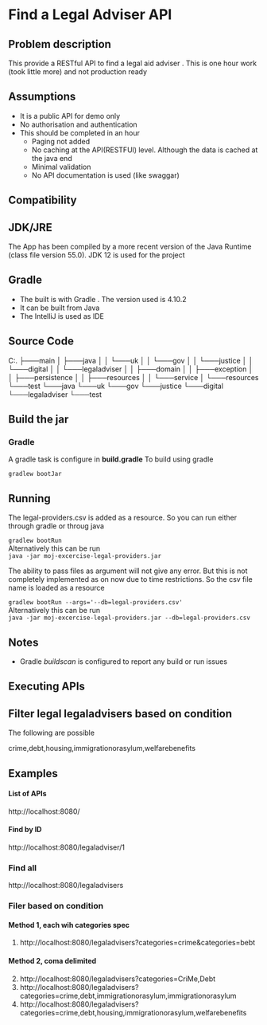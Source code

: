 # Find a Legal Adviser API
## Problem description
This provide a RESTful API to find a legal aid adviser . This is one hour work (took little more) and not production ready
## Assumptions
* It is a public API for demo only<br/>
* No authorisation and authentication<br/>
* This should be completed in an hour
    * Paging not added
    * No caching at the API(RESTFUl) level. Although the data is cached at the java end
    * Minimal validation 
    * No API documentation is used (like swaggar)

## Compatibility

## JDK/JRE
The App has been compiled by a more recent version of the Java Runtime (class file version 55.0).
JDK 12 is used for the project 
## Gradle
* The built is with Gradle . The version used is 4.10.2
* It can be built from Java
* The IntelliJ is used as IDE

## Source Code
C:.
├───main
│   ├───java
│   │   └───uk
│   │       └───gov
│   │           └───justice
│   │               └───digital
│   │                   └───legaladviser
│   │                       ├───domain
│   │                       ├───exception
│   │                       ├───persistence
│   │                       ├───resources
│   │                       └───service
│   └───resources
└───test
    └───java
        └───uk
            └───gov
                └───justice
                    └───digital
                        └───legaladviser
                            └───test

## Build the jar

### Gradle

A gradle task is configure in **build.gradle**
To build using gradle <br/>

`gradlew bootJar`

## Running

The  legal-providers.csv is added as a resource. So you can run either through gradle or throug java

`gradlew bootRun` <br/>
Alternatively this can  be run<br/>
`java -jar moj-excercise-legal-providers.jar`

The ability to pass files as argument will not give any error. But this is not completely implemented as
on now due to time restrictions. So the csv file name is loaded as a resource

`gradlew bootRun --args='--db=legal-providers.csv'` <br/>
Alternatively this can  be run<br/>
`java -jar moj-excercise-legal-providers.jar --db=legal-providers.csv`

## Notes
* Gradle _buildscan_ is configured to report any build or run issues

## Executing APIs

## Filter legal legaladvisers based on condition

The following are possible

crime,debt,housing,immigrationorasylum,welfarebenefits

## Examples
#### List of APIs
http://localhost:8080/
#### Find by ID
http://localhost:8080/legaladviser/1
### Find all 
http://localhost:8080/legaladvisers
### Filer based on condition
#### Method 1, each wih categories spec
1. http://localhost:8080/legaladvisers?categories=crime&categories=bebt
#### Method 2, coma delimited
2. http://localhost:8080/legaladvisers?categories=CriMe,Debt
3. http://localhost:8080/legaladvisers?categories=crime,debt,immigrationorasylum,immigrationorasylum
4. http://localhost:8080/legaladvisers?categories=crime,debt,housing,immigrationorasylum,welfarebenefits  




